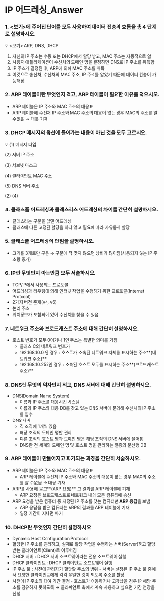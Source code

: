 # IP 어드레싱_Answer

### 1. <보기>에 주어진 단어를 모두 사용하여 데이터 전송의 흐름을 총 4 단계로 설명하시오.

<aside>
💡 <보기> ARP, DNS, DHCP

</aside>

1. 자신의 IP 주소는 수동 또는 DHCP에서 할당 받고, MAC 주소는 자동적으로 앎
2. 사용자 애플리케이션이 수신처의 도메인 명을 결정하면 DNS로 IP 주소를 취득함
3. IP 주소가 결정된 후, ARP에 의해 MAC 주소를 취득
4. 이것으로 송신처, 수신처의 MAC 주소, IP 주소를 알았기 때문에 데이터 전송이 가능해짐

### 2. ARP 테이블이란 무엇인지 적고, ARP 테이블이 필요한 이유를 적으시오.

- ARP 테이블은 IP 주소와 MAC 주소의 대응표
- ARP 테이블에 수신처 IP 주소와 MAC 주소의 대응이 없는 경우 MAC의 주소를 알 수없음 → 대응 기재

### 3. DHCP 메시지의 옵션에 들어가는 내용이 아닌 것을 모두 고르시오.

<aside>
💡 (1) 메시지 타입

(2) 서버 IP 주소

(3) 서브넷 마스크

(4) 클라이언트 MAC 주소

(5)  DNS 서버 주소

</aside>

(2) (4)

### 4. 클래스풀 어드레싱과 클래스리스 어드레싱의 차이를 간단히 설명하시오.

- 클래스라는 구분을 없앤 어드레싱
- 클래스에 따른 고정된 할당을 하지 않고 필요에 따라 자유롭게 할당

### 5. 클래스풀 어드레싱의 단점을 설명하시오.

- 크기를 3개로만 구분 → 구분에 딱 맞지 않으면 낭비가 많아짐(사용되지 않는 IP 주소량 증가)

### 6. IP란 무엇인지 아는만큼 모두 서술하시오.

- TCP/IP에서 사용되는 프로토콜
- 어드레싱과 라우팅에 의해 인터넷 작업을 수행하기 위한 프로토콜(Internet Protocol)
- 2가지 버전 존재(v4, v6)
- 논리 주소
- 위치정보가 포함되어 있어 수신처를 찾을 수 있음

### 7. 네트워크 주소와 브로드캐스트 주소에 대해 간단히 설명하시오.

- 호스트 번호가 모두 0이거나 1인 주소는 특별한 의미를 가짐
    - 클래스 C의 네트워크 번호가
    - 192.168.10.0 인 경우 : 호스트가 소속된 네트워크 자체를 표시하는 주소**(네트워크 주소)**
    - 192.168.10.255인 경우 : 소속된 호스트 모두를 표시하는 주소**(브로드캐스트 주소)**

### 8. DNS란 무엇의 약자인지 적고, DNS 서버에 대해 간단히 설명하시오.

- DNS(Domain Name System)
    - 이름과 IP 주소를 대응시킨 시스템
    - 이름과 IP 주소의 대응 DB를 갖고 있는 DNS 서버에 문의해 수신처의 IP 주소를 입수
- DNS 서버
    - 각 조직에 1개씩 있음
    - 해당 조직의 도메인 명만 관리
    - 다른 조직의 호스트 명과 도메인 명은 해당 조직의 DNS 서버에 물어봄
    - DNS란 전 세계의 도메인 명 및 호스트 명을 관리하는 일종의 분산형 DB

### 9. ARP 테이블이 만들어지고 파기되는 과정을 간단히 서술하시오.

- ARP 테이블은 IP 주소와 MAC 주소의 대응표
    - ARP 테이블에 수신처 IP 주소와 MAC 주소의 대응이 없는 경우 MAC의 주소를 알 수없음 → 대응 기재
- ARP를 사용해 묻고**(ARP 요청)** 그 결과를 ARP 테이블에 기재
    - ARP 요청은 브로드캐스트로 네트워크 내의 모든 컴퓨터에 송신
- ARP 요청을 받은 컴퓨터 중 지정된 IP 주소를 갖는 컴퓨터만 **ARP 응답**을 보냄
    - ARP 응답을 받은 컴퓨터는 ARP의 결과를 ARP 테이블에 기재
    - 일정 기간이 지나면 파기

### 10.  DHCP란 무엇인지 간단히 설명하시오

- Dynamic Host Configuration Protocol
- 할당한 IP 주소를 관리하고, 실제로 할당 작업을 수행하는 서버(Server)하고 할당 받는 클라이언트(Client)로 이루어짐
- DHCP 서버 : DHCP 서버 소프트웨어라는 전용 소프트웨어 실행
- DHCP 클라이언트 : DHCP 클라이언트 소프트웨어 실행
- IP 주소 풀 : 사전에 관리자가 할당할 주소의 범위 - 서버는 설정된 IP 주소 풀 중에서 요청한 클라이언트에게 각각 유일한 것이 되도록 주소를 할당
- 사전에 IP 주소의 대여 기간 결정 - 호스트가 이동하거나 고장났을 경우 IP 해당 주소를 점유하지 못하도록 → 클라이언트 측에서 계속 사용하고 싶으면 기간 연장을 신청